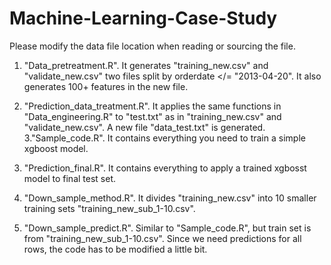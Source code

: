 # Machine-Learning-Case-Study
Please modify the data file location when reading or sourcing the file.
1. "Data_pretreatment.R". It generates "training_new.csv" and "validate_new.csv" two files split by orderdate </= "2013-04-20". It also generates 100+ features in the new file.
2. "Prediction_data_treatment.R". It applies the same functions in "Data_engineering.R" to "test.txt" as in "training_new.csv" and "validate_new.csv". A new file "data_test.txt" is generated.
3."Sample_code.R". It contains everything you need to train a simple xgboost model.
4. "Prediction_final.R". It contains everything to apply a trained xgbosst model to final test set.
6. "Down_sample_method.R". It divides "training_new.csv" into 10 smaller training sets "training_new_sub_1-10.csv".  

7. "Down_sample_predict.R". Similar to "Sample_code.R", but train set is from "training_new_sub_1-10.csv". Since we need predictions for all rows, the code has to be modified a little bit.

